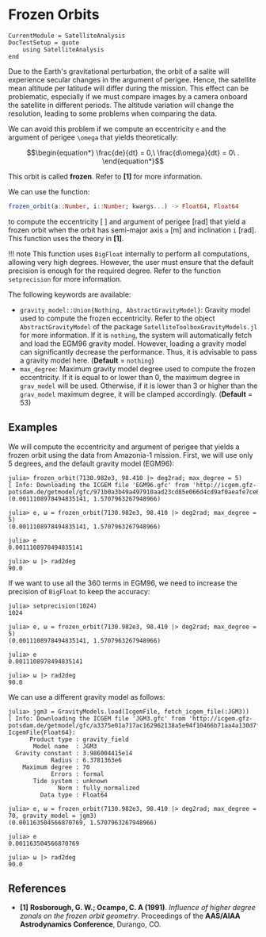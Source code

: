 Frozen Orbits
=============

```@meta
CurrentModule = SatelliteAnalysis
DocTestSetup = quote
    using SatelliteAnalysis
end
```

Due to the Earth's gravitational perturbation, the orbit of a salite will experience
secular changes in the argument of perigee. Hence, the satellite mean altitude per latitude
will differ during the mission. This effect can be problematic, especially if we must
compare images by a camera onboard the satellite in different periods. The altitude
variation will change the resolution, leading to some problems when comparing the data.

We can avoid this problem if we compute an eccentricity ``e``  and the argument of perigee
``\omega`` that yields theoretically:

```math
\begin{equation*}
  \frac{de}{dt} = 0,\ \frac{d\omega}{dt} = 0\ .
\end{equation*}
```

This orbit is called **frozen**. Refer to **[1]** for more information.

We can use the function:

```julia
frozen_orbit(a::Number, i::Number; kwargs...) -> Float64, Float64
```

to compute the eccentricity [ ] and argument of perigee [rad] that yield a frozen orbit when
the orbit has semi-major axis `a` [m] and inclination `i` [rad]. This function uses the
theory in **[1]**.

!!! note
    This function uses `BigFloat` internally to perform all computations, allowing very high
    degrees. However, the user must ensure that the default precision is enough for the
    required degree. Refer to the function `setprecision` for more information.

The following keywords are available:

- `gravity_model::Union{Nothing, AbstractGravityModel}`: Gravity model used to compute the
    frozen eccentricity. Refer to the object `AbstractGravityModel` of the package
    `SatelliteToolboxGravityModels.jl` for more information. If it is `nothing`, the system
    will automatically fetch and load the EGM96 gravity model. However, loading a gravity
    model can significantly decrease the performance. Thus, it is advisable to pass a
    gravity model here.
    (**Default** = `nothing`)
- `max_degree`: Maximum gravity model degree used to compute the frozen eccentricity. If it
    is equal to or lower than 0, the maximum degree in `grav_model` will be used. Otherwise,
    if it is lower than 3 or higher than the `grav_model` maximum degree, it will be clamped
    accordingly.
    (**Default** = 53)

## Examples

We will compute the eccentricity and argument of perigee that yields a frozen orbit using the
data from Amazonia-1 mission. First, we will use only 5 degrees, and the default gravity
model (EGM96):

```jldoctest
julia> frozen_orbit(7130.982e3, 98.410 |> deg2rad; max_degree = 5)
[ Info: Downloading the ICGEM file 'EGM96.gfc' from 'http://icgem.gfz-potsdam.de/getmodel/gfc/971b0a3b49a497910aad23cd85e066d4cd9af0aeafe7ce6301a696bed8570be3/EGM96.gfc'...
(0.0011108978494835141, 1.5707963267948966)

julia> e, ω = frozen_orbit(7130.982e3, 98.410 |> deg2rad; max_degree = 5)
(0.0011108978494835141, 1.5707963267948966)

julia> e
0.0011108978494835141

julia> ω |> rad2deg
90.0
```

If we want to use all the 360 terms in EGM96, we need to increase the precision of
`BigFloat` to keep the accuracy:

```jldoctest
julia> setprecision(1024)
1024

julia> e, ω = frozen_orbit(7130.982e3, 98.410 |> deg2rad; max_degree = 5)
(0.0011108978494835141, 1.5707963267948966)

julia> e
0.0011108978494835141

julia> ω |> rad2deg
90.0
```

We can use a different gravity model as follows:

```jldoctest
julia> jgm3 = GravityModels.load(IcgemFile, fetch_icgem_file(:JGM3))
[ Info: Downloading the ICGEM file 'JGM3.gfc' from 'http://icgem.gfz-potsdam.de/getmodel/gfc/a3375e01a717ac162962138a5e94f10466b71aa4a130d7f7d5b18ab3d5f90c3d/JGM3.gfc'...
IcgemFile{Float64}:
      Product type : gravity_field
       Model name  : JGM3
  Gravity constant : 3.986004415e14
            Radius : 6.3781363e6
    Maximum degree : 70
            Errors : formal
       Tide system : unknown
              Norm : fully_normalized
         Data type : Float64

julia> e, ω = frozen_orbit(7130.982e3, 98.410 |> deg2rad; max_degree = 70, gravity_model = jgm3)
(0.001163504566870769, 1.5707963267948966)

julia> e
0.001163504566870769

julia> ω |> rad2deg
90.0
```

## References

- **[1]** **Rosborough, G. W.; Ocampo, C. A (1991)**. _Influence of higher degree zonals on
  the frozen orbit geometry_. Proceedings of the **AAS/AIAA Astrodynamics Conference**,
  Durango, CO.
